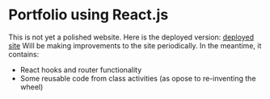 # Portfolio using React.js

This is not yet a polished website. Here is the deployed version: [deployed site](https://lyran.netlify.app/)
Will be making improvements to the site periodically.
In the meantime, it contains:

* React hooks and router functionality
* Some reusable code from class activities (as opose to re-inventing the wheel)
